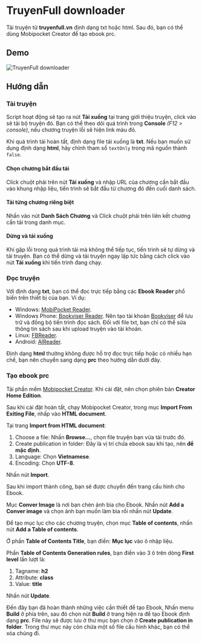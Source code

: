 # TruyenFull downloader

Tải truyện từ **truyenfull.vn** định dạng txt hoặc html. Sau đó, bạn có thể dùng Mobipocket Creator để tạo ebook prc.

## Demo

![TruyenFull downloader](https://raw.githubusercontent.com/baivong/Userscript/master/TruyenFull_downloader/screenshot/TruyenFull.png)

## Hướng dẫn

### Tải truyện

Script hoạt động sẽ tạo ra nút **Tải xuống** tại trang giới thiệu truyện, click vào sẽ tải bộ truyện đó.
Bạn có thể theo dõi quá trình trong **Console** *(F12 > console)*, nếu chương truyện lỗi sẽ hiện link màu đỏ.

Khi quá trình tải hoàn tất, định dạng file tải xuống là **txt**. Nếu bạn muốn sử dụng định dạng **html**, hãy chỉnh tham số `textOnly` trong mã nguồn thành `false`.

#### Chọn chương bắt đầu tải

Click chuột phải trên nút **Tải xuống** và nhập URL của chương cần bắt đầu vào khung nhập liệu, tiến trình sẽ bắt đầu từ chương đó đến cuối danh sách.

#### Tải từng chương riêng biệt

Nhấn vào nút **Danh Sách Chương** và Click chuột phải trên liên kết chương cần tải trong danh mục.

#### Dừng và tải xuống

Khi gặp lỗi trong quá trình tải mà không thể tiếp tục, tiến trình sẽ tự dừng và tải truyện.
Bạn có thể dừng và tải truyện ngay lập tức bằng cách click vào nút **Tải xuống** khi tiến trình đang chạy.

### Đọc truyện

Với định dạng **txt**, bạn có thể đọc trực tiếp bằng các **Ebook Reader** phổ biến trên thiết bị của bạn. Ví dụ:

* Windows: [MobiPocket Reader](http://w7.getpedia.net/data/soft/2015/09/17/mobireadersetup.msi).
* Windows Phone: [Bookviser Reader](http://www.windowsphone.com/s?appid=25bef109-9a3a-44a4-ba58-177cd642d143). Nên tạo tài khoản [Bookviser](http://bookviser.com/) để lưu trữ và đồng bộ tiến trình đọc sách. Đối với file txt, bạn chỉ có thể sửa thông tin sách sau khi upload truyện vào tài khoản.
* Linux: [FBReader](https://fbreader.org/content/fbreader-beta-linux-desktop).
* Android: [AlReader](https://play.google.com/store/apps/details?id=com.neverland.alreader).

Định dạng **html** thường không được hỗ trợ đọc trực tiếp hoặc có nhiều hạn chế, bạn nên chuyển sang dạng **prc** theo hướng dẫn dưới đây.

### Tạo ebook prc

Tải phần mềm [Mobipocket Creator](http://download.cnet.com/Mobipocket-Creator/3000-13455_4-75451639.html). Khi cài đặt, nên chọn phiên bản **Creator Home Edition**.

Sau khi cài đặt hoàn tất, chạy Mobipocket Creator, trong mục **Import From Exiting File**, nhấp vào **HTML document**.

Tại trang **Import from HTML document**:

1. Choose a file: Nhấn **Browse...**, chọn file truyện bạn vừa tải trước đó.
1. Create publication in folder: Đây là vị trí chứa ebook sau khi tạo, nên **để mặc định**.
1. Language: Chọn **Vietnamese**.
1. Encoding: Chọn **UTF-8**.

Nhấn nút **Import**.

Sau khi import thành công, bạn sẽ được chuyển đến trang cấu hình cho Ebook.

Mục **Conver Image** là nơi bạn chèn ảnh bìa cho Ebook. Nhấn nút **Add a Conver image** và chọn ảnh bạn muốn làm bìa rồi nhấn nút **Update**.

Để tạo mục lục cho các chương truyện, chọn mục **Table of contents**, nhấn nút **Add a Table of contents**.

Ở phần **Table of Contents Title**, bạn điền: **Mục lục** vào ô nhập liệu.

Phần **Table of Contents Generation rules**, bạn điền vào 3 ô trên dòng **First level** lần lượt là:

1. Tagname: **h2**
1. Attribute: **class**
1. Value: **title**

Nhấn nút **Update**.

Đến đây bạn đã hoàn thành những việc cần thiết để tạo Ebook, Nhấn menu **Build** ở phía trên, sau đó chọn nút **Build** ở trang hiện ra để tạo Ebook định dạng **prc**. File này sẽ được lưu ở thư mục bạn chọn ở **Create publication in folder**. Trong thư mục này còn chứa một số file cấu hình khác, bạn có thể xóa chúng đi.
